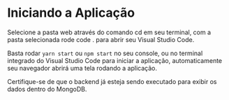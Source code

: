 # Iniciando a Aplicação

Selecione a pasta web através do comando cd em seu terminal, com a pasta selecionada rode code . para abrir seu Visual Studio Code.

Basta rodar <code>yarn start</code> ou <code>npm start</code> no seu console, ou no terminal integrado do Visual Studio Code para iniciar a aplicação, automaticamente seu navegador abrirá uma tela rodando a aplicação.

Certifique-se de que o backend já esteja sendo executado para exibir os dados dentro do MongoDB.
